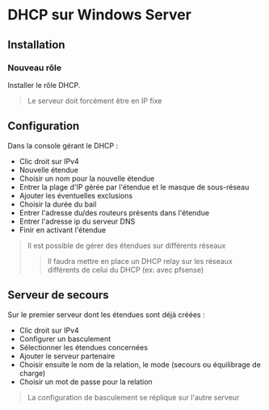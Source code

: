 # DHCP sur Windows Server
## Installation

### Nouveau rôle

Installer le rôle DHCP.

> Le serveur doit forcément être en IP fixe

## Configuration

Dans la console gérant le DHCP :

- Clic droit sur IPv4
- Nouvelle étendue
- Choisir un nom pour la nouvelle étendue
- Entrer la plage d'IP gérée par l'étendue et le masque de sous-réseau
- Ajouter les éventuelles exclusions
- Choisir la durée du bail
- Entrer l'adresse du/des routeurs présents dans l'étendue
- Entrer l'adresse ip du serveur DNS
- Finir en activant l'étendue

> Il est possible de gérer des étendues sur différents réseaux
> > Il faudra mettre en place un DHCP relay sur les réseaux différents de celui du DHCP (ex: avec pfsense)

## Serveur de secours

Sur le premier serveur dont les étendues sont déjà créées :

- Clic droit sur IPv4
- Configurer un basculement
- Sélectionner les étendues concernées
- Ajouter le serveur partenaire
- Choisir ensuite le nom de la relation, le mode (secours ou équilibrage de charge)
- Choisir un mot de passe pour la relation

> La configuration de basculement se réplique sur l'autre serveur
